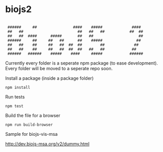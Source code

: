 biojs2
======

```

 ######     ##                ####    #####             ####   
 ##   ##                        ##   ##   ##           ##  ##  
 ##   ##  ####      #####       ##   ##                    ##  
 ######     ##     ##   ##      ##    #####               ##   
 ##   ##    ##     ##   ##  ##  ##        ##             ##    
 ##   ##    ##     ##   ##  ##  ##   ##   ##            ##     
 ######   ######    #####    ####     #####            ######  

 ```

Currently every folder is a seperate npm package (to ease development). Every folder will be moved to a seperate repo soon.

Install a package (inside a package folder)

```
npm install
```


Run tests

```
npm test
```

Build the file for a browser

```
npm run build-browser
```




Sample for biojs-vis-msa

http://dev.biojs-msa.org/v2/dummy.html

